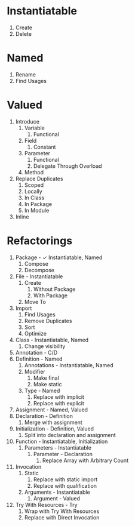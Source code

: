# Instantiatable
1) Create
2) Delete

# Named
1) Rename
2) Find Usages

# Valued
1) Introduce 
   1) Variable
      1) Functional
   2) Field
      1) Constant
   3) Parameter
      1) Functional
      2) Delegate Through Overload
   4) Method
2) Replace Duplicates
   1) Scoped
   2) Locally
   3) In Class
   4) In Package
   5) In Module
3) Inline

# Refactorings
1) Package - ✓ Instantiatable, Named
   1) Compose
   2) Decompose
2) File - Instantiatable
   1) Create
      1) Without Package
      2) With Package
   2) Move To
3) Import
   1) Find Usages
   2) Remove Duplicates
   3) Sort
   4) Optimize
4) Class - Instantiatable, Named
    1) Change visibility
5) Annotation - C/D
6) Definition - Named
   1) Annotations - Instantiatable, Named
   2) Modifier
      1) Make final
      2) Make static
   3) Type - Named
      1) Replace with implicit
      2) Replace with explicit
7) Assignment - Named, Valued
8) Declaration - Definition
   1) Merge with assignment
9) Initialization - Definition, Valued
   1) Split into declaration and assignment
10) Function - Instantiatable, Initialization
    1) Parameters - Instantiatable
       1) Parameter - Declaration
          1) Replace Array with Arbitrary Count
11) Invocation
    1) Static
       1) Replace with static import
       2) Replace with qualification
    2) Arguments - Instantiatable
       1) Argument - Valued
12) Try With Resources - Try
    1) Wrap with Try With Resources
    2) Replace with Direct Invocation